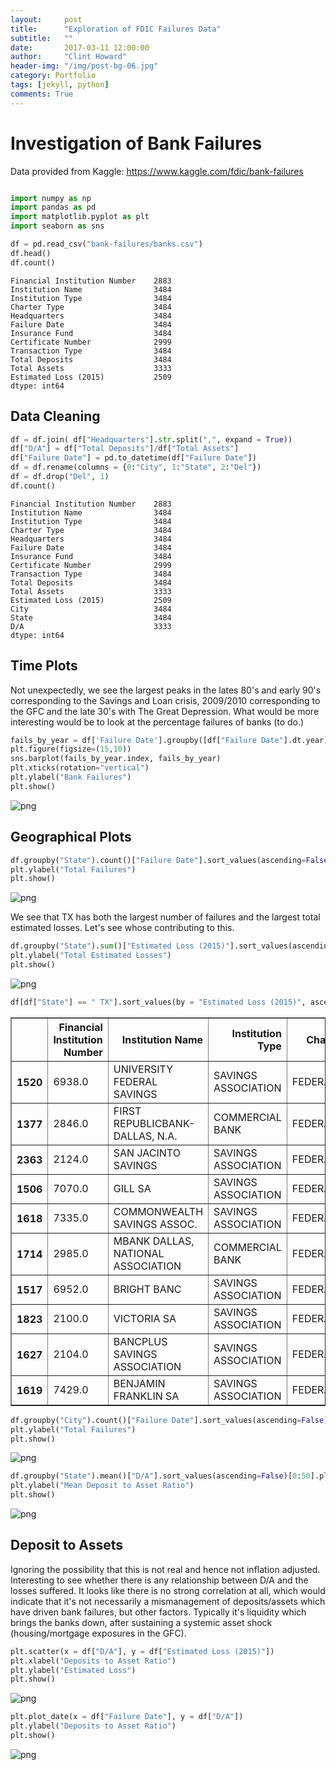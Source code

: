 ```yaml
---
layout:     post
title:      "Exploration of FDIC Failures Data"
subtitle:   ""
date:       2017-03-11 12:00:00
author:     "Clint Howard"
header-img: "/img/post-bg-06.jpg"
category: Portfolio
tags: [jekyll, python]
comments: True
---
```




# Investigation of Bank Failures
Data provided from Kaggle: https://www.kaggle.com/fdic/bank-failures


```python

import numpy as np
import pandas as pd 
import matplotlib.pyplot as plt
import seaborn as sns

```


```python
df = pd.read_csv("bank-failures/banks.csv")
df.head()
df.count()
```




    Financial Institution Number    2883
    Institution Name                3484
    Institution Type                3484
    Charter Type                    3484
    Headquarters                    3484
    Failure Date                    3484
    Insurance Fund                  3484
    Certificate Number              2999
    Transaction Type                3484
    Total Deposits                  3484
    Total Assets                    3333
    Estimated Loss (2015)           2509
    dtype: int64



## Data Cleaning


```python
df = df.join( df["Headquarters"].str.split(",", expand = True))
df["D/A"] = df["Total Deposits"]/df["Total Assets"]
df["Failure Date"] = pd.to_datetime(df["Failure Date"])
df = df.rename(columns = {0:"City", 1:"State", 2:"Del"})
df = df.drop("Del", 1)
df.count()
```




    Financial Institution Number    2883
    Institution Name                3484
    Institution Type                3484
    Charter Type                    3484
    Headquarters                    3484
    Failure Date                    3484
    Insurance Fund                  3484
    Certificate Number              2999
    Transaction Type                3484
    Total Deposits                  3484
    Total Assets                    3333
    Estimated Loss (2015)           2509
    City                            3484
    State                           3484
    D/A                             3333
    dtype: int64



## Time Plots
Not unexpectedly, we see the largest peaks in the lates 80's and early 90's corresponding to the Savings and Loan crisis, 2009/2010 corresponding to the GFC and the late 30's with The Great Depression. What would be more interesting would be to look at the percentage failures of banks (to do.)


```python
fails_by_year = df['Failure Date'].groupby([df["Failure Date"].dt.year]).agg('count')
plt.figure(figsize=(15,10))
sns.barplot(fails_by_year.index, fails_by_year)
plt.xticks(rotation="vertical")
plt.ylabel("Bank Failures")
plt.show()
```


![png](/img/fdic_6_0.png)


## Geographical Plots



```python
df.groupby("State").count()["Failure Date"].sort_values(ascending=False)[0:25].plot(kind="bar")
plt.ylabel("Total Failures")
plt.show()
```


![png](/img/fdic_8_0.png)


We see that TX has both the largest number of failures and the largest total estimated losses. Let's see whose contributing to this.


```python
df.groupby("State").sum()["Estimated Loss (2015)"].sort_values(ascending=False)[0:25].plot(kind="bar")
plt.ylabel("Total Estimated Losses")
plt.show()
```


![png](/img/fdic_10_0.png)



```python
df[df["State"] == " TX"].sort_values(by = "Estimated Loss (2015)", ascending = False)[0:10]
```




<div>
<table border="1" class="dataframe">
  <thead>
    <tr style="text-align: right;">
      <th></th>
      <th>Financial Institution Number</th>
      <th>Institution Name</th>
      <th>Institution Type</th>
      <th>Charter Type</th>
      <th>Headquarters</th>
      <th>Failure Date</th>
      <th>Insurance Fund</th>
      <th>Certificate Number</th>
      <th>Transaction Type</th>
      <th>Total Deposits</th>
      <th>Total Assets</th>
      <th>Estimated Loss (2015)</th>
      <th>City</th>
      <th>State</th>
      <th>D/A</th>
    </tr>
  </thead>
  <tbody>
    <tr>
      <th>1520</th>
      <td>6938.0</td>
      <td>UNIVERSITY FEDERAL SAVINGS</td>
      <td>SAVINGS ASSOCIATION</td>
      <td>FEDERAL/STATE</td>
      <td>HOUSTON, TX</td>
      <td>1989-02-14</td>
      <td>RTC</td>
      <td>30685.0</td>
      <td>ACQUISITION</td>
      <td>3776427</td>
      <td>4480389.0</td>
      <td>2177985.0</td>
      <td>HOUSTON</td>
      <td>TX</td>
      <td>0.842879</td>
    </tr>
    <tr>
      <th>1377</th>
      <td>2846.0</td>
      <td>FIRST REPUBLICBANK-DALLAS, N.A.</td>
      <td>COMMERCIAL BANK</td>
      <td>FEDERAL</td>
      <td>DALLAS, TX</td>
      <td>1988-07-29</td>
      <td>FDIC</td>
      <td>3165.0</td>
      <td>ACQUISITION</td>
      <td>7680063</td>
      <td>17085655.0</td>
      <td>2017459.0</td>
      <td>DALLAS</td>
      <td>TX</td>
      <td>0.449504</td>
    </tr>
    <tr>
      <th>2363</th>
      <td>2124.0</td>
      <td>SAN JACINTO SAVINGS</td>
      <td>SAVINGS ASSOCIATION</td>
      <td>FEDERAL/STATE</td>
      <td>HOUSTON, TX</td>
      <td>1990-11-30</td>
      <td>RTC</td>
      <td>31058.0</td>
      <td>ACQUISITION</td>
      <td>2894745</td>
      <td>2869629.0</td>
      <td>1700654.0</td>
      <td>HOUSTON</td>
      <td>TX</td>
      <td>1.008752</td>
    </tr>
    <tr>
      <th>1506</th>
      <td>7070.0</td>
      <td>GILL SA</td>
      <td>SAVINGS ASSOCIATION</td>
      <td>FEDERAL/STATE</td>
      <td>SAN ANTONIO, TX</td>
      <td>1989-02-07</td>
      <td>RTC</td>
      <td>31503.0</td>
      <td>ACQUISITION</td>
      <td>1448432</td>
      <td>1207294.0</td>
      <td>1659803.0</td>
      <td>SAN ANTONIO</td>
      <td>TX</td>
      <td>1.199734</td>
    </tr>
    <tr>
      <th>1618</th>
      <td>7335.0</td>
      <td>COMMONWEALTH SAVINGS ASSOC.</td>
      <td>SAVINGS ASSOCIATION</td>
      <td>FEDERAL/STATE</td>
      <td>HOUSTON, TX</td>
      <td>1989-03-09</td>
      <td>RTC</td>
      <td>31896.0</td>
      <td>TRANSFER</td>
      <td>1608452</td>
      <td>1647893.0</td>
      <td>1613353.0</td>
      <td>HOUSTON</td>
      <td>TX</td>
      <td>0.976066</td>
    </tr>
    <tr>
      <th>1714</th>
      <td>2985.0</td>
      <td>MBANK DALLAS, NATIONAL ASSOCIATION</td>
      <td>COMMERCIAL BANK</td>
      <td>FEDERAL</td>
      <td>DALLAS, TX</td>
      <td>1989-03-28</td>
      <td>FDIC</td>
      <td>3163.0</td>
      <td>ACQUISITION</td>
      <td>4033803</td>
      <td>6556056.0</td>
      <td>1610809.0</td>
      <td>DALLAS</td>
      <td>TX</td>
      <td>0.615279</td>
    </tr>
    <tr>
      <th>1517</th>
      <td>6952.0</td>
      <td>BRIGHT BANC</td>
      <td>SAVINGS ASSOCIATION</td>
      <td>FEDERAL/STATE</td>
      <td>DALLAS, TX</td>
      <td>1989-02-10</td>
      <td>RTC</td>
      <td>31095.0</td>
      <td>ACQUISITION</td>
      <td>3004443</td>
      <td>4388466.0</td>
      <td>1307798.0</td>
      <td>DALLAS</td>
      <td>TX</td>
      <td>0.684623</td>
    </tr>
    <tr>
      <th>1823</th>
      <td>2100.0</td>
      <td>VICTORIA SA</td>
      <td>SAVINGS ASSOCIATION</td>
      <td>FEDERAL/STATE</td>
      <td>SAN ANTONIO, TX</td>
      <td>1989-06-29</td>
      <td>RTC</td>
      <td>29378.0</td>
      <td>PAYOUT</td>
      <td>855717</td>
      <td>882849.0</td>
      <td>968972.0</td>
      <td>SAN ANTONIO</td>
      <td>TX</td>
      <td>0.969268</td>
    </tr>
    <tr>
      <th>1627</th>
      <td>2104.0</td>
      <td>BANCPLUS SAVINGS ASSOCIATION</td>
      <td>SAVINGS ASSOCIATION</td>
      <td>FEDERAL/STATE</td>
      <td>PASADENA, TX</td>
      <td>1989-03-09</td>
      <td>RTC</td>
      <td>31128.0</td>
      <td>ACQUISITION</td>
      <td>923026</td>
      <td>751461.0</td>
      <td>964160.0</td>
      <td>PASADENA</td>
      <td>TX</td>
      <td>1.228309</td>
    </tr>
    <tr>
      <th>1619</th>
      <td>7429.0</td>
      <td>BENJAMIN FRANKLIN SA</td>
      <td>SAVINGS ASSOCIATION</td>
      <td>FEDERAL/STATE</td>
      <td>HOUSTON, TX</td>
      <td>1989-03-09</td>
      <td>RTC</td>
      <td>30761.0</td>
      <td>ACQUISITION</td>
      <td>2004722</td>
      <td>2641392.0</td>
      <td>882240.0</td>
      <td>HOUSTON</td>
      <td>TX</td>
      <td>0.758964</td>
    </tr>
  </tbody>
</table>
</div>




```python
df.groupby("City").count()["Failure Date"].sort_values(ascending=False)[0:25].plot(kind="bar")
plt.ylabel("Total Failures")
plt.show()
```


![png](/img/fdic_12_0.png)



```python
df.groupby("State").mean()["D/A"].sort_values(ascending=False)[0:50].plot(kind="bar")
plt.ylabel("Mean Deposit to Asset Ratio")
plt.show()
```


![png](/img/fdic_13_0.png)


## Deposit to Assets
Ignoring the possibility that this is not real and hence not inflation adjusted. Interesting to see whether there is any relationship between D/A and the losses suffered. It looks like there is no strong correlation at all, which would indicate that it's not necessarily a mismanagement of deposits/assets which have driven bank failures, but other factors. Typically it's liquidity which brings the banks down, after sustaining a systemic asset shock (housing/mortgage exposures in the GFC).


```python
plt.scatter(x = df["D/A"], y = df["Estimated Loss (2015)"])
plt.xlabel("Deposits to Asset Ratio")
plt.ylabel("Estimated Loss")
plt.show()
```


![png](/img/fdic_15_0.png)



```python
plt.plot_date(x = df["Failure Date"], y = df["D/A"])
plt.ylabel("Deposits to Asset Ratio")
plt.show()
```


![png](/img/fdic_16_0.png)

